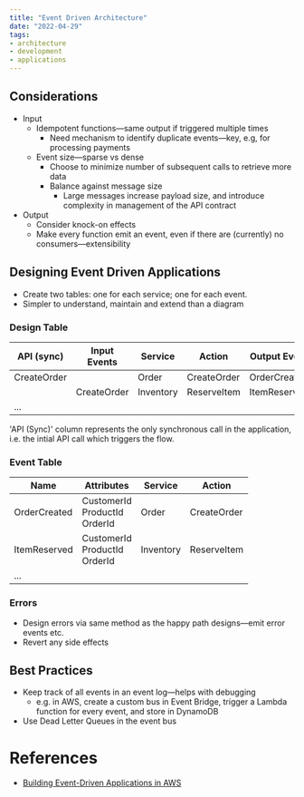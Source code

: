 ```yaml
---
title: "Event Driven Architecture"
date: "2022-04-29"
tags:
- architecture
- development
- applications
---
```


## Considerations

- Input
	- Idempotent functions—same output if triggered multiple times
		- Need mechanism to identify duplicate events—key, e.g, for processing payments
	- Event size—sparse vs dense
		- Choose to minimize number of subsequent calls to retrieve more data
		- Balance against message size
			- Large messages increase payload size, and introduce complexity in management of the API contract
- Output
	- Consider knock-on effects
	- Make every function emit an event, even if there are (currently) no consumers—extensibility

## Designing Event Driven Applications

- Create two tables: one for each service; one for each event.
- Simpler to understand, maintain and extend than a diagram

### Design Table

| API (sync)  | Input Events | Service   | Action      | Output Event |
| ----------- | ------------ | --------- | ----------- | ------------ |
| CreateOrder |              | Order     | CreateOrder | OrderCreated |
|             | CreateOrder  | Inventory | ReserveItem | ItemReserved |
| ...         |              |           |             |              |

'API (Sync)' column represents the only synchronous call in the application, i.e. the intial API call which triggers the flow.

### Event Table

| Name         | Attributes                         | Service   | Action      |
| ------------ | ---------------------------------- | --------- | ----------- |
| OrderCreated | CustomerId<br>ProductId<br>OrderId | Order     | CreateOrder |
| ItemReserved | CustomerId<br>ProductId<br>OrderId | Inventory | ReserveItem |
| ...          |                                    |           |             |

### Errors

- Design errors via same method as the happy path designs—emit error events etc.
- Revert any side effects

## Best Practices

- Keep track of all events in an event log—helps with debugging
	- e.g. in AWS, create a custom bus in Event Bridge, trigger a Lambda function for every event, and store in DynamoDB
- Use Dead Letter Queues in the event bus

# References

- [Building Event-Driven Applications in AWS](https://blog.marcia.dev/event-driven-applications)
